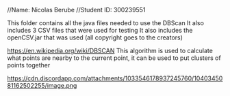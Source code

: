 //Name: Nicolas Berube
//Student ID: 300239551

This folder contains all the java files needed to use the DBScan
It also includes 3 CSV files that were used for testing
It also includes the openCSV.jar that was used (all copyright goes to the creators)

https://en.wikipedia.org/wiki/DBSCAN 
This algorithm is used to calculate what points are nearby to the current point, it can be used to put clusters of points together

https://cdn.discordapp.com/attachments/1033546178937245760/1040345081162502255/image.png

